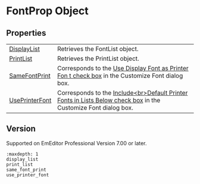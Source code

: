# FontProp Object

## Properties

|     |     |
| --- | --- |
| [DisplayList](display_list) | Retrieves the FontList object. |
| [PrintList](print_list) | Retrieves the PrintList object. |
| [SameFontPrint](same_font_print) | Corresponds to the [Use Display Font as Printer Fon t check box](../../dlg/properties/font/index) in the Customize Font dialog <br> box. |
| [UsePrinterFont](use_printer_font) | Corresponds to the [Include\<br>Default Printer Fonts in Lists Below check box](../../dlg/properties/font/index) in the Customize Font dialog box. |

## Version

Supported on EmEditor Professional Version 7.00 or later.


```{toctree}
:maxdepth: 1
display_list
print_list
same_font_print
use_printer_font
```

